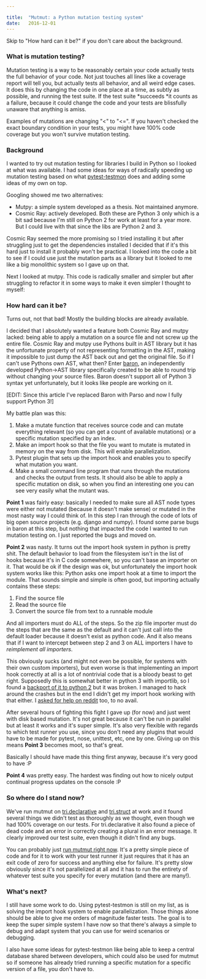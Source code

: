 ```yaml
---

title:	"Mutmut: a Python mutation testing system"
date:	2016-12-01
---
```


Skip to "How hard can it be?" if you don't care about the background.

### What is mutation testing?

Mutation testing is a way to be reasonably certain your code actually tests the full behavior of your code. Not just touches all lines like a coverage report will tell you, but actually tests all behavior, and all weird edge cases. It does this by changing the code in one place at a time, as subtly as possible, and running the test suite. If the test suite *succeeds *it counts as a failure, because it could change the code and your tests are blissfully unaware that anything is amiss.

Examples of mutations are changing "<" to "<=". If you haven't checked the exact boundary condition in your tests, you might have 100% code coverage but you won't survive mutation testing.

### Background

I wanted to try out mutation testing for libraries I build in Python so I looked at what was available. I had some ideas for ways of radically speeding up mutation testing based on what [pytest-testmon](https://github.com/tarpas/pytest-testmon) does and adding some ideas of my own on top.

Googling showed me two alternatives:

* Mutpy: a simple system developed as a thesis. Not maintained anymore.
* Cosmic Ray: actively developed.
Both these are Python 3 only which is a bit sad because I'm still on Python 2 for work at least for a year more. But I could live with that since the libs are Python 2 and 3.

Cosmic Ray seemed the more promising so I tried installing it but after struggling just to get the dependencies installed I decided that if it's this hard just to install it probably won't be practical. I looked into the code a bit to see if I could use just the mutation parts as a library but it looked to me like a big monolithic system so I gave up on that.

Next I looked at mutpy. This code is radically smaller and simpler but after struggling to refactor it in some ways to make it even simpler I thought to myself:

### How hard can it be?

Turns out, not that bad! Mostly the building blocks are already available.

I decided that I absolutely wanted a feature both Cosmic Ray and mutpy lacked: being able to apply a mutation on a source file and not screw up the entire file. Cosmic Ray and mutpy use Pythons built in AST library but it has the unfortunate property of not representing formatting in the AST, making it impossible to just dump the AST back out and get the original file. So if I can't use Pythons own AST, what then? Enter [baron](http://baron.pycqa.org/en/latest/), an independently developed Python->AST library specifically created to be able to round trip without changing your source files. Baron doesn't support all of Python 3 syntax yet unfortunately, but it looks like people are working on it.

[EDIT: Since this article I've replaced Baron with Parso and now I fully support Python 3!]

My battle plan was this:

1. Make a mutate function that receives source code and can mutate everything relevant (so you can get a count of available mutations) or a specific mutation specified by an index.
2. Make an import hook so that the file you want to mutate is mutated in memory on the way from disk. This will enable parallelization.
3. Pytest plugin that sets up the import hook and enables you to specify what mutation you want.
4. Make a small command line program that runs through the mutations and checks the output from tests. It should also be able to apply a specific mutation on disk, so when you find an interesting one you can see very easily what the mutant was.

**Point 1** was fairly easy: basically I needed to make sure all AST node types were either not mutated (because it doesn't make sense) or mutated in the most nasty way I could think of. In this step I ran through the code of lots of big open source projects (e.g. django and numpy). I found some parse bugs in baron at this step, but nothing that impacted the code I wanted to run mutation testing on. I just reported the bugs and moved on.

**Point 2** was nasty. It turns out the import hook system in python is pretty shit. The default behavior to load from the filesystem isn't in the list of hooks because it's in C code somewhere, so you can't base an importer on it. That would be ok if the design was ok, but unfortunately the import hook system works like this: Python asks one import hook at a time to import the module. That sounds simple and simple is often good, but importing actually contains these steps:

1. Find the source file
2. Read the source file
3. Convert the source file from text to a runnable module

And all importers must do ALL of the steps. So the zip file importer must do the steps that are the same as the default and it can't just call into the default loader because it doesn't exist as python code. And it also means that if I want to intercept between step 2 and 3 on ALL importers I have to *reimplement all importers*.

This obviously sucks (and might not even be possible, for systems with their own custom importers), but even worse is that implementing an import hook correctly at all is a lot of nontrivial code that is a bloody beast to get right. Supposedly this is somewhat better in python 3 with importlib, so I found a [backport of it to python 2](https://bitbucket.org/ericsnowcurrently/importlib2/) but it was broken. I managed to hack around the crashes but in the end I didn't get my import hook working with that either. I [asked for help on reddit](https://www.reddit.com/r/Python/comments/5e0yfn/import_hook_help_for_mutation_testing_lib/) too, to no avail.

After several hours of fighting this fight I gave up (for now) and just went with disk based mutation. It's not great because it can't be run in parallel but at least it works and it's super simple. It's also very flexible with regards to which test runner you use, since you don't need any plugins that would have to be made for pytest, nose, unittest, etc, one by one. Giving up on this means **Point 3** becomes moot, so that's great.

Basically I should have made this thing first anyway, because it's very good to have :P

**Point 4** was pretty easy. The hardest was finding out how to nicely output continual progress updates on the console :P

### So where do I stand now?

We've run mutmut on [tri.declarative](https://github.com/trioptima/tri.declarative/) and [tri.struct](https://github.com/trioptima/tri.struct) at work and it found several things we didn't test as thoroughly as we thought, even though we had 100% coverage on our tests. For tri.declarative it also found a piece of dead code and an error in correctly creating a plural in an error message. It clearly improved our test suite, even though it didn't find any bugs.

You can probably just [run mutmut right now](https://github.com/boxed/mutmut). It's a pretty simple piece of code and for it to work with your test runner it just requires that it has an exit code of zero for success and anything else for failure. It's pretty slow obviously since it's not parallelized at all and it has to run the entirety of whatever test suite you specify for every mutation (and there are many!).

### What's next?

I still have some work to do. Using pytest-testmon is still on my list, as is solving the import hook system to enable parallelization. Those things alone should be able to give me orders of magnitude faster tests. The goal is to keep the super simple system I have now so that there's always a simple to debug and adapt system that you can use for weird scenarios or debugging.

I also have some ideas for pytest-testmon like being able to keep a central database shared between developers, which could also be used for mutmut so if someone has already tried running a specific mutation for a specific version of a file, you don't have to.
